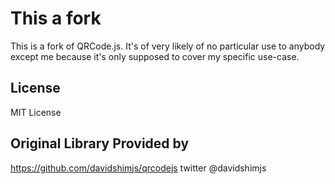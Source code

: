 # This a fork
This is a fork of QRCode.js. It's of very likely of no particular use to anybody except me because it's only supposed to cover my specific use-case.


## License
MIT License

## Original Library Provided by
https://github.com/davidshimjs/qrcodejs
twitter @davidshimjs

